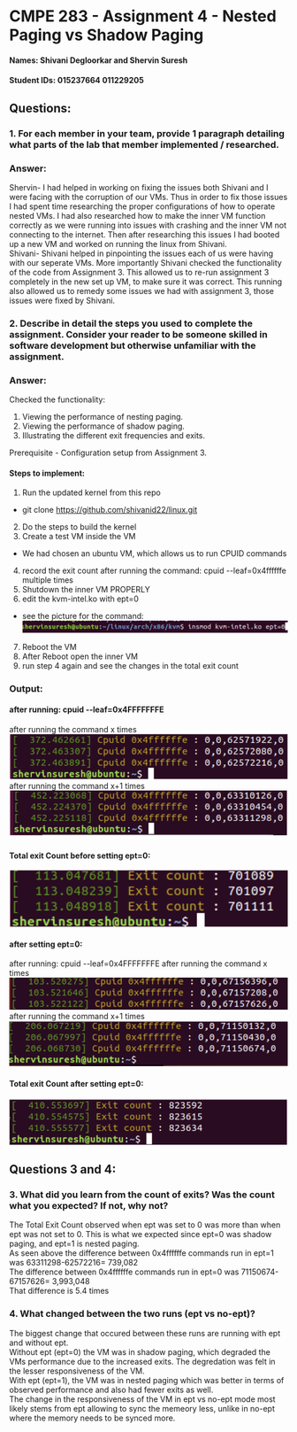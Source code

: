 
# CMPE 283 - Assignment 4 - Nested Paging vs Shadow Paging 
#### Names: Shivani Degloorkar and Shervin Suresh 
#### Student IDs: 015237664 011229205







## Questions:

### 1. For each member in your team, provide 1 paragraph detailing what parts of the lab that member implemented / researched.

### Answer: 
Shervin- I had helped in working on fixing the issues both Shivani and I were facing with the corruption of our VMs. Thus in order to fix those issues I had spent time researching the proper configurations of how to operate nested VMs. I had also researched how to make the inner VM function correctly as we were running into issues with crashing and the inner VM not connecting to the internet. Then after researching this issues I had booted up a new VM and worked on running the linux from Shivani.  
  Shivani- Shivani helped in pinpointing the issues each of us were having with our seperate VMs. More importantly Shivani checked the functionality of the code from Assignment 3. This allowed us to re-run assignment 3 completely in the new set up VM, to make sure it was correct. This running also allowed us to remedy some issues we had with assignment 3, those issues were fixed by Shivani.  

### 2. Describe in detail the steps you used to complete the assignment. Consider your reader to be someone skilled in software development but otherwise unfamiliar with the assignment.

### Answer:

Checked the functionality:
1. Viewing the performance of nesting paging.  
2. Viewing the performance of shadow paging.
3. Illustrating the different exit frequencies and exits.  

Prerequisite - Configuration setup from Assignment 3.

#### Steps to implement:

1. Run the updated kernel from this repo
- git clone https://github.com/shivanid22/linux.git  
2. Do the steps to build the kernel
3. Create a test VM inside the VM
- We had chosen an ubuntu VM, which allows us to run CPUID commands  
4. record the exit count after running the command: cpuid --leaf=0x4ffffffe multiple times
5. Shutdown the inner VM PROPERLY
6. edit the kvm-intel.ko with ept=0
- see the picture for the command:
![alt text](https://github.com/shivanid22/linux/blob/master/CMPE%20283-%20Assignment%204/entering%20ept%3D0.png)  
7. Reboot the VM
8. After Reboot open the inner VM
9. run step 4 again and see the changes in the total exit count


### Output:  
#### after running: cpuid --leaf=0x4FFFFFFFE  
after running the command x times
![alt text](https://github.com/shivanid22/linux/blob/master/CMPE%20283-%20Assignment%204/example%20of%20output%20before%20ept%3D0%20(1).png)  
after running the command x+1 times  
![alt text](https://github.com/shivanid22/linux/blob/master/CMPE%20283-%20Assignment%204/example%20of%20output%20before%20ept%3D0%20(2).png)  
#### Total exit Count before setting ept=0:  
![alt text](https://github.com/shivanid22/linux/blob/master/CMPE%20283-%20Assignment%204/Total%20Exit%20Count%20before%20ept%3D0.png)  
  
#### after setting ept=0:  
after running: cpuid --leaf=0x4FFFFFFFE 
after running the command x times
![alt text](https://github.com/shivanid22/linux/blob/master/CMPE%20283-%20Assignment%204/example%20of%20output%20after%20ept%3D0%20(1).png)  
after running the command x+1 times  
![alt text](https://github.com/shivanid22/linux/blob/master/CMPE%20283-%20Assignment%204/eaxmple%20of%20output%20after%20ept%3D0%20(2).png)  
#### Total exit Count after setting ept=0:  
![alt text](https://github.com/shivanid22/linux/blob/master/CMPE%20283-%20Assignment%204/Total%20Exit%20count%20after%20ept%3D0.png)

## Questions 3 and 4:
### 3. What did you learn from the count of exits? Was the count what you expected? If not, why not?  
The Total Exit Count observed when ept was set to 0 was more than when ept was not set to 0. This is what we expected since ept=0 was shadow paging, and ept=1 is nested paging.  
As seen above the difference between 0x4ffffffe commands run in ept=1 was 63311298-62572216= 739,082  
The difference between 0x4ffffffe commands run in ept=0 was 71150674-67157626= 3,993,048  
That difference is 5.4 times
### 4. What changed between the two runs (ept vs no-ept)?  
The biggest change that occured between these runs are running with ept and without ept.  
Without ept (ept=0) the VM was in shadow paging, which degraded the VMs performance due to the increased exits. The degredation was felt in the lesser responsiveness of the VM.  
With ept (ept=1), the VM was in nested paging which was better in terms of observed performance and also had fewer exits as well.  
The change in the responsiveness of the VM in ept vs no-ept mode most likely stems from ept allowing to sync the memeory less, unlike in no-ept where the memory needs to be synced more.  

